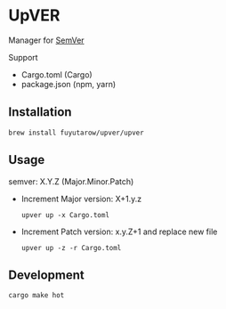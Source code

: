 # UpVER

Manager for [SemVer](https://semver.org/)

Support
- Cargo.toml (Cargo)
- package.json (npm, yarn)


## Installation
```
brew install fuyutarow/upver/upver
```

## Usage
semver: X.Y.Z (Major.Minor.Patch)

- Increment Major version: X+1.y.z
  ```
  upver up -x Cargo.toml
  ```
- Increment Patch version: x.y.Z+1 and replace new file
  ```
  upver up -z -r Cargo.toml
  ```


## Development
```
cargo make hot
```
